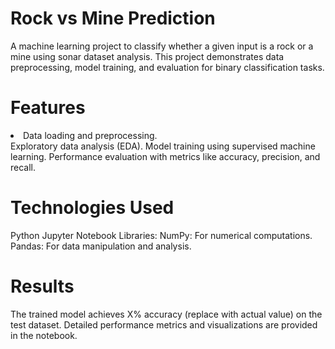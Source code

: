 # Rock vs Mine Prediction
A machine learning project to classify whether a given input is a rock or a mine using sonar dataset analysis. This project demonstrates data preprocessing, model training, and evaluation for binary classification tasks.
# Features
<li>Data loading and preprocessing.</li>
Exploratory data analysis (EDA).
Model training using supervised machine learning.
Performance evaluation with metrics like accuracy, precision, and recall.

# Technologies Used
Python
Jupyter Notebook
Libraries:
NumPy: For numerical computations.
Pandas: For data manipulation and analysis.

# Results
The trained model achieves X% accuracy (replace with actual value) on the test dataset.
Detailed performance metrics and visualizations are provided in the notebook.

